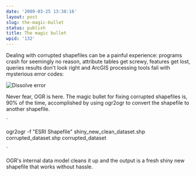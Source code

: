 ```yaml
---
date: '2009-03-25 13:38:16'
layout: post
slug: the-magic-bullet
status: publish
title: The magic bullet
wpid: '132'
---
```


Dealing with corrupted shapefiles can be a painful experience: programs crash for seemingly no reason, attribute tables get screwy, features get lost, queries results don't look right and ArcGIS processing tools fail with mysterious error codes:

![Dissolve error](http://www.perrygeo.net/wordpress/wp-content/uploads/2009/03/dissolve_error.jpg)

Never fear, OGR is here. The magic bullet for fixing corrupted shapefiles is, 90% of the time, accomplished by using ogr2ogr to convert the shapefile to another shapefile. 


`

> 
ogr2ogr -f "ESRI Shapefile"  shiny_new_clean_dataset.shp corrupted_dataset.shp corrupted_dataset

`



OGR's internal data model cleans it up and the output is a fresh shiny new shapefile that works without hassle. 




